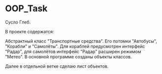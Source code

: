 # OOP_Task
Сусло Глеб.

В проекте содержатся:

Абстрактный класс "Транспортные средства".
Его потомки "Автобусы", "Корабли" и "Самолёты".
Для кораблей предусмотрен интерфейс "Радар", для самолётов интерфейс "Радар" расширен режимом "Метео".
В основной программе созданы объекты классов.

Далее в отдельной ветке сделаю лист объектов.
